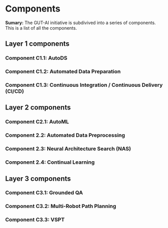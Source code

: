 # Components

__Sumary:__ The GUT-AI initiative is subdivived into a series of components. This is a list of all the components.

## Layer 1 components

### Component C1.1: AutoDS

### Component C1.2: Automated Data Preparation

### Component C1.3: Continuous Integration / Continuous Delivery (CI/CD)

## Layer 2 components

### Component C2.1: AutoML

### Component 2.2: Automated Data Preprocessing

### Component 2.3: Neural Architecture Search (NAS)

### Component 2.4: Continual Learning

## Layer 3 components

### Component C3.1: Grounded QA

### Component C3.2: Multi-Robot Path Planning

### Component C3.3: VSPT


